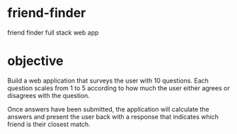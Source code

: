 # friend-finder
friend finder full stack web app

# objective

Build a web application that surveys the user with 10 questions. Each question scales from 1 to 5 according to how much the user either agrees or disagrees with the question.

Once answers have been submitted, the application will calculate the answers and present the user back with a response that indicates which friend is their closest match.